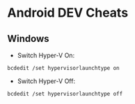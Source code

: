 # Android DEV Cheats

## Windows

- Switch Hyper-V On:


```
bcdedit /set hypervisorlaunchtype on
```


- Switch Hyper-V Off:


```
bcdedit /set hypervisorlaunchtype off
```


